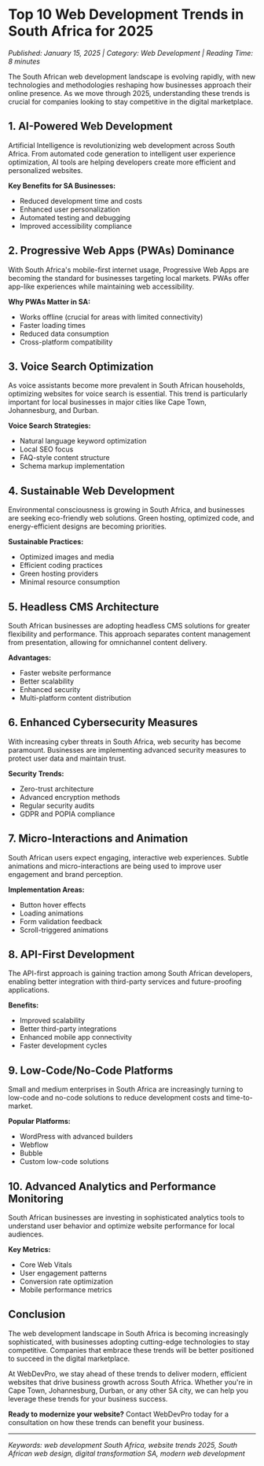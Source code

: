 # Top 10 Web Development Trends in South Africa for 2025

*Published: January 15, 2025 | Category: Web Development | Reading Time: 8 minutes*

The South African web development landscape is evolving rapidly, with new technologies and methodologies reshaping how businesses approach their online presence. As we move through 2025, understanding these trends is crucial for companies looking to stay competitive in the digital marketplace.

## 1. AI-Powered Web Development

Artificial Intelligence is revolutionizing web development across South Africa. From automated code generation to intelligent user experience optimization, AI tools are helping developers create more efficient and personalized websites.

**Key Benefits for SA Businesses:**
- Reduced development time and costs
- Enhanced user personalization
- Automated testing and debugging
- Improved accessibility compliance

## 2. Progressive Web Apps (PWAs) Dominance

With South Africa's mobile-first internet usage, Progressive Web Apps are becoming the standard for businesses targeting local markets. PWAs offer app-like experiences while maintaining web accessibility.

**Why PWAs Matter in SA:**
- Works offline (crucial for areas with limited connectivity)
- Faster loading times
- Reduced data consumption
- Cross-platform compatibility

## 3. Voice Search Optimization

As voice assistants become more prevalent in South African households, optimizing websites for voice search is essential. This trend is particularly important for local businesses in major cities like Cape Town, Johannesburg, and Durban.

**Voice Search Strategies:**
- Natural language keyword optimization
- Local SEO focus
- FAQ-style content structure
- Schema markup implementation

## 4. Sustainable Web Development

Environmental consciousness is growing in South Africa, and businesses are seeking eco-friendly web solutions. Green hosting, optimized code, and energy-efficient designs are becoming priorities.

**Sustainable Practices:**
- Optimized images and media
- Efficient coding practices
- Green hosting providers
- Minimal resource consumption

## 5. Headless CMS Architecture

South African businesses are adopting headless CMS solutions for greater flexibility and performance. This approach separates content management from presentation, allowing for omnichannel content delivery.

**Advantages:**
- Faster website performance
- Better scalability
- Enhanced security
- Multi-platform content distribution

## 6. Enhanced Cybersecurity Measures

With increasing cyber threats in South Africa, web security has become paramount. Businesses are implementing advanced security measures to protect user data and maintain trust.

**Security Trends:**
- Zero-trust architecture
- Advanced encryption methods
- Regular security audits
- GDPR and POPIA compliance

## 7. Micro-Interactions and Animation

South African users expect engaging, interactive web experiences. Subtle animations and micro-interactions are being used to improve user engagement and brand perception.

**Implementation Areas:**
- Button hover effects
- Loading animations
- Form validation feedback
- Scroll-triggered animations

## 8. API-First Development

The API-first approach is gaining traction among South African developers, enabling better integration with third-party services and future-proofing applications.

**Benefits:**
- Improved scalability
- Better third-party integrations
- Enhanced mobile app connectivity
- Faster development cycles

## 9. Low-Code/No-Code Platforms

Small and medium enterprises in South Africa are increasingly turning to low-code and no-code solutions to reduce development costs and time-to-market.

**Popular Platforms:**
- WordPress with advanced builders
- Webflow
- Bubble
- Custom low-code solutions

## 10. Advanced Analytics and Performance Monitoring

South African businesses are investing in sophisticated analytics tools to understand user behavior and optimize website performance for local audiences.

**Key Metrics:**
- Core Web Vitals
- User engagement patterns
- Conversion rate optimization
- Mobile performance metrics

## Conclusion

The web development landscape in South Africa is becoming increasingly sophisticated, with businesses adopting cutting-edge technologies to stay competitive. Companies that embrace these trends will be better positioned to succeed in the digital marketplace.

At WebDevPro, we stay ahead of these trends to deliver modern, efficient websites that drive business growth across South Africa. Whether you're in Cape Town, Johannesburg, Durban, or any other SA city, we can help you leverage these trends for your business success.

**Ready to modernize your website?** Contact WebDevPro today for a consultation on how these trends can benefit your business.

---

*Keywords: web development South Africa, website trends 2025, South African web design, digital transformation SA, modern web development*
